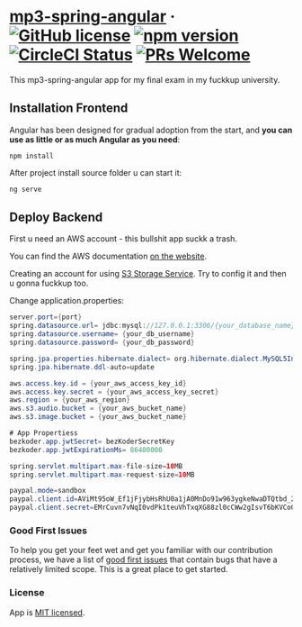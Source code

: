 # [mp3-spring-angular](https://reactjs.org/) &middot; [![GitHub license](https://img.shields.io/badge/license-MIT-blue.svg)](https://github.com/facebook/react/blob/main/LICENSE) [![npm version](https://img.shields.io/npm/v/react.svg?style=flat)](https://www.npmjs.com/package/react) [![CircleCI Status](https://circleci.com/gh/facebook/react.svg?style=shield&circle-token=:circle-token)](https://circleci.com/gh/facebook/react) [![PRs Welcome](https://img.shields.io/badge/PRs-welcome-brightgreen.svg)](https://reactjs.org/docs/how-to-contribute.html#your-first-pull-request)

This mp3-spring-angular app for my final exam in my fuckkup university.

## Installation Frontend

Angular has been designed for gradual adoption from the start, and **you can use as little or as much Angular as you need**:

```npm
npm install
```

After project install source folder u can start it:

```jsx
ng serve
```

## Deploy Backend

First u need an AWS account - this bullshit app suckk a trash.

You can find the AWS documentation [on the website](https://aws.amazon.com/vi/).  

Creating an account for using [S3 Storage Service](https://s3.console.aws.amazon.com/s3/home?region=ap-southeast-1). Try to config it and then u gonna fuckkup too.

Change application.properties:

```java
server.port={port}
spring.datasource.url= jdbc:mysql://127.0.0.1:3306/{your_database_name}?useSSL=false&allowPublicKeyRetrieval=true&sessionVariables=sql_mode='NO_ENGINE_SUBSTITUTION'&jdbcCompliantTruncation=false
spring.datasource.username= {your_db_username}
spring.datasource.password= {your_db_password}

spring.jpa.properties.hibernate.dialect= org.hibernate.dialect.MySQL5InnoDBDialect
spring.jpa.hibernate.ddl-auto=update

aws.access.key.id = {your_aws_access_key_id}
aws.access.key.secret = {your_aws_access_key_secret}
aws.region = {your_aws_region}
aws.s3.audio.bucket = {your_aws_bucket_name}
aws.s3.image.bucket = {your_aws_bucket_name}

# App Propertiess
bezkoder.app.jwtSecret= bezKoderSecretKey 
bezkoder.app.jwtExpirationMs= 86400000

spring.servlet.multipart.max-file-size=10MB
spring.servlet.multipart.max-request-size=10MB

paypal.mode=sandbox
paypal.client.id=AViMt95oW_Ef1jFjybHsRhU0a1jA0MnDo91w963ygkeNwaDTQtbd_2gXPV2QV4M-9PDTFSeUVozBB_EK
paypal.client.secret=EMrCuvn7vNqI0vdPk1teuVhTxqXG88zl0cCWw2gIsvT6bKVCo0xApR5M-QidYVmmXKqLBK57FnXoRL_i
```

### Good First Issues

To help you get your feet wet and get you familiar with our contribution process, we have a list of [good first issues](https://stackoverflow.com/) that contain bugs that have a relatively limited scope. This is a great place to get started.

### License

App is [MIT licensed](./LICENSE).

